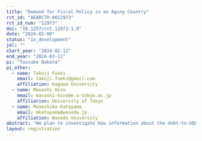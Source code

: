 ```yaml
---
title: "Demand for Fiscal Policy in an Aging Country"
rct_id: "AEARCTR-0012973"
rct_id_num: "12973"
doi: "10.1257/rct.12973-1.0"
date: "2024-02-08"
status: "in_development"
jel: ""
start_year: "2024-02-13"
end_year: "2024-03-11"
pi: "Taisuke Nakata"
pi_other:
  - name: Takuji Fueki
    email: takuji.fueki@gmail.com
    affiliation: Kagawa University
  - name: Masashi Hino
    email: masashi-hino@e.u-tokyo.ac.jp
    affiliation: University of Tokyo
  - name: Munechika Katayama
    email: mkatayama@waseda.jp
    affiliation: Waseda University
abstract: "We plan to investigate how information about the debt-to-GDP ratio affects public concerns and support for fiscal policies. To this end, we devise randomized experiments in a representative online survey of the Japanese population. In this article, we describe our plan for the analysis, including the experimental design, the main specifications of our econometric analysis, and corrections for multiple hypothesis testing."
layout: registration
---
```


